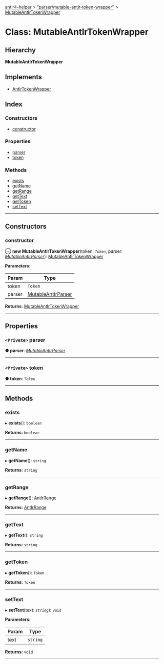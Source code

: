 [antlr4-helper](../README.md) > ["parser/mutable-antlr-token-wrapper"](../modules/_parser_mutable_antlr_token_wrapper_.md) > [MutableAntlrTokenWrapper](../classes/_parser_mutable_antlr_token_wrapper_.mutableantlrtokenwrapper.md)

# Class: MutableAntlrTokenWrapper

## Hierarchy

**MutableAntlrTokenWrapper**

## Implements

* [AntlrTokenWrapper](../interfaces/_parser_antlr_token_wrapper_.antlrtokenwrapper.md)

## Index

### Constructors

* [constructor](_parser_mutable_antlr_token_wrapper_.mutableantlrtokenwrapper.md#constructor)

### Properties

* [parser](_parser_mutable_antlr_token_wrapper_.mutableantlrtokenwrapper.md#parser)
* [token](_parser_mutable_antlr_token_wrapper_.mutableantlrtokenwrapper.md#token)

### Methods

* [exists](_parser_mutable_antlr_token_wrapper_.mutableantlrtokenwrapper.md#exists)
* [getName](_parser_mutable_antlr_token_wrapper_.mutableantlrtokenwrapper.md#getname)
* [getRange](_parser_mutable_antlr_token_wrapper_.mutableantlrtokenwrapper.md#getrange)
* [getText](_parser_mutable_antlr_token_wrapper_.mutableantlrtokenwrapper.md#gettext)
* [getToken](_parser_mutable_antlr_token_wrapper_.mutableantlrtokenwrapper.md#gettoken)
* [setText](_parser_mutable_antlr_token_wrapper_.mutableantlrtokenwrapper.md#settext)

---

## Constructors

<a id="constructor"></a>

###  constructor

⊕ **new MutableAntlrTokenWrapper**(token: *`Token`*, parser: *[MutableAntlrParser](_parser_mutable_antlr_parser_.mutableantlrparser.md)*): [MutableAntlrTokenWrapper](_parser_mutable_antlr_token_wrapper_.mutableantlrtokenwrapper.md)

**Parameters:**

| Param | Type |
| ------ | ------ |
| token | `Token` |
| parser | [MutableAntlrParser](_parser_mutable_antlr_parser_.mutableantlrparser.md) |

**Returns:** [MutableAntlrTokenWrapper](_parser_mutable_antlr_token_wrapper_.mutableantlrtokenwrapper.md)

___

## Properties

<a id="parser"></a>

### `<Private>` parser

**● parser**: *[MutableAntlrParser](_parser_mutable_antlr_parser_.mutableantlrparser.md)*

___
<a id="token"></a>

### `<Private>` token

**● token**: *`Token`*

___

## Methods

<a id="exists"></a>

###  exists

▸ **exists**(): `boolean`

**Returns:** `boolean`

___
<a id="getname"></a>

###  getName

▸ **getName**(): `string`

**Returns:** `string`

___
<a id="getrange"></a>

###  getRange

▸ **getRange**(): [AntlrRange](../modules/_types_types_.md#antlrrange)

**Returns:** [AntlrRange](../modules/_types_types_.md#antlrrange)

___
<a id="gettext"></a>

###  getText

▸ **getText**(): `string`

**Returns:** `string`

___
<a id="gettoken"></a>

###  getToken

▸ **getToken**(): `Token`

**Returns:** `Token`

___
<a id="settext"></a>

###  setText

▸ **setText**(text: *`string`*): `void`

**Parameters:**

| Param | Type |
| ------ | ------ |
| text | `string` |

**Returns:** `void`

___

